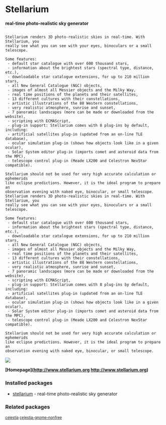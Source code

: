 # Stellarium

__real-time photo-realistic sky generator__

```

Stellarium renders 3D photo-realistic skies in real-time. With Stellarium, you
really see what you can see with your eyes, binoculars or a small telescope.

Some features:
 - default star catalogue with over 600 thousand stars,
 - information about the brightest stars (spectral type, distance, etc.),
 - downloadable star catalogue extensions, for up to 210 million stars,
 - all New General Catalogue (NGC) objects,
 - images of almost all Messier objects and the Milky Way,
 - real time positions of the planets and their satellites,
 - 13 different cultures with their constellations,
 - artistic illustrations of the 88 Western constellations,
 - very realistic atmosphere, sunrise and sunset,
 - 7 panoramic landscapes (more can be made or downloaded from the website),
 - scripting with ECMAScript,
 - plug-in support: Stellarium comes with 8 plug-ins by default, including:
 - artificial satellites plug-in (updated from an on-line TLE database),
 - ocular simulation plug-in (shows how objects look like in a given ocular),
 - Solar System editor plug-in (imports comet and asteroid data from the MPC),
 - telescope control plug-in (Meade LX200 and Celestron NexStar compatible).

Stellarium should not be used for very high accurate calculation or ephemerids
like eclipse predictions. However, it is the ideal program to prepare an
observation evening with naked eye, binocular, or small telescope.
Stellarium renders 3D photo-realistic skies in real-time. With Stellarium, you
really see what you can see with your eyes, binoculars or a small telescope.

Some features:
 - default star catalogue with over 600 thousand stars,
 - information about the brightest stars (spectral type, distance, etc.),
 - downloadable star catalogue extensions, for up to 210 million stars,
 - all New General Catalogue (NGC) objects,
 - images of almost all Messier objects and the Milky Way,
 - real time positions of the planets and their satellites,
 - 13 different cultures with their constellations,
 - artistic illustrations of the 88 Western constellations,
 - very realistic atmosphere, sunrise and sunset,
 - 7 panoramic landscapes (more can be made or downloaded from the website),
 - scripting with ECMAScript,
 - plug-in support: Stellarium comes with 8 plug-ins by default, including:
 - artificial satellites plug-in (updated from an on-line TLE database),
 - ocular simulation plug-in (shows how objects look like in a given ocular),
 - Solar System editor plug-in (imports comet and asteroid data from the MPC),
 - telescope control plug-in (Meade LX200 and Celestron NexStar compatible).

Stellarium should not be used for very high accurate calculation or ephemerids
like eclipse predictions. However, it is the ideal program to prepare an
observation evening with naked eye, binocular, or small telescope.

```

[![](https://screenshots.debian.net/thumbnail/stellarium/)](https://screenshots.debian.net/screenshot/stellarium/)


 **[Homepage](http://www.stellarium.org
http://www.stellarium.org)**

### Installed packages

* [stellarium](https://packages.debian.org/stretch/stellarium) - real-time photo-realistic sky generator

### Related packages

<sub> [celestia](https://packages.debian.org/stretch/celestia) [celestia-gnome-nonfree](https://packages.debian.org/stretch/celestia-gnome-nonfree)  </sub>
